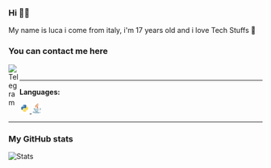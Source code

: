 
### Hi 👋🏼

My name is luca i come from italy, i'm 17 years old and i love Tech Stuffs 🤖





### You can contact me here
<a href="#">
  <img align="left" alt="Telegram" width="22px" src="https://cdn.jsdelivr.net/npm/simple-icons@v3/icons/telegram.svg"/>
</a><br>

----


**Languages:** 

<a href=""><code><img height="20" src="https://raw.githubusercontent.com/github/explore/80688e429a7d4ef2fca1e82350fe8e3517d3494d/topics/python/python.png"></code>
<code><img height="20" src="https://raw.githubusercontent.com/github/explore/80688e429a7d4ef2fca1e82350fe8e3517d3494d/topics/java/java.png"></code></a>

----

### My GitHub stats

![Stats](https://github-readme-stats.vercel.app/api?username=iimrudy&show_icons=true&theme=tokyonight)
